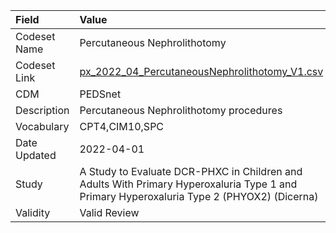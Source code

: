 |Field        |Value                                                                                                                                     |
|:------------|:-----------------------------------------------------------------------------------------------------------------------------------------|
|Codeset Name |Percutaneous Nephrolithotomy                                                                                                              |
|Codeset Link |[px_2022_04_PercutaneousNephrolithotomy_V1.csv](https://github.com/PEDSnet/Variable-Dictionary/blob/main/procedures/px_2022_04_PercutaneousNephrolithotomy_V1.csv.csv)|
|CDM          |PEDSnet                                                                                                                                   |
|Description  |Percutaneous Nephrolithotomy procedures                                                                                                   |
|Vocabulary   |CPT4,CIM10,SPC                                                                                                                            |
|Date Updated |2022-04-01                                                                                                                                |
|Study        |A Study to Evaluate DCR-PHXC in Children and Adults With Primary Hyperoxaluria Type 1 and Primary Hyperoxaluria Type 2 (PHYOX2) (Dicerna) |
|Validity     |Valid Review                                                                                                                              |
